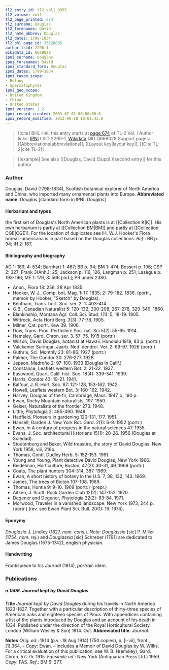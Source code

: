```yaml
---
tl2_entry_id: tl2_vol1_0855
tl2_volume: vol1
tl2_page_printed: 674
tl2_surname: Douglas
tl2_forenames: David
tl2_name_abbrev: Douglas
tl2_dates: 1798-1834
tl2_bhl_page_id: 33120805
author_lsid: 2290-1
wikidata_id: Q669028
ipni_surname: Douglas
ipni_forenames: David
ipni_standard_form: Douglas
ipni_dates: 1799-1834
ipni_taxon_scope: 
- Botany
- Spermatophytes
ipni_geo_scope: 
- United Kingdom
- China
- United States
ipni_version: 1.2
ipni_record_created: 2003-07-02 00:00:00.0
ipni_record_modified: 2012-09-18 10:01:43.0
---
```


> [!cite] BHL link: this entry starts at [page 674](https://www.biodiversitylibrary.org/page/33120805) of TL-2 Vol. I
> Author links: [IPNI](https://www.ipni.org/a/2290-1) LSID 2290-1, [Wikidata](https://www.wikidata.org/wiki/Q669028) QID Q669028
> Support pages: [[Abbreviations|abbreviations]], [[Layout key|layout key]], [[Cite TL-2|cite TL-2]]

> [!example] See also [[Douglas, David (Suppl.)|second entry]] for this author

### Author

Douglas, David (1798-1834), Scottish botanical explorer of North America and China, who imported many ornamental plants into Europe. 
**Abbreviated name**: *Douglas* \[standard form in IPNI: *Douglas*\]

#### Herbarium and types

the first set of Douglas's North American plants is at [[Collection K|K]]. His own herbarium is partly at [[Collection BM|BM]] and partly at [[Collection CGE|CGE]]. For the location of duplicates see IH. W.J. Hooker's Flora boreali-americana is in part based on the Douglas collections.
*Ref*.: BB p. 94; IH 2: 167.

#### Bibliography and biography

AG 1: 189, 4: 534; Barnhart 1: 467; BB p. 94; BM 1: 474; Bossert p. 106; CSP 2: 327; Frank 3(Anh.): 25; Jackson p. 116, 126; Langman p. 251; Lasègue p. 193-196; ME 1: 179, 3: 566 \[ind.\]; PR under 2380.
- Anon., Flora 18: 256. 28 Apr 1835.
- Hooker, W. J., Comp. bot. Mag. 1: 17. 1835; 2: 79-182. 1836. (portr., memoir by Hooker, "Sketch" by Douglas).
- Bentham, Trans. hort. Soc. ser. 2. 1: 403-414.
- G.B., Canadian Naturalist 5: 120-132, 200-208, 267-278, 329-349. 1860.
- Blankinship, Montana Agr. Coll. Sci. Stud. 1(1): 5, 18-19. 1905.
- Wittrock, Acta Horti Berg. 3(3): 77-78. 1905.
- Milner, Cat. portr. Kew 39. 1906.
- Dow, Trans. Proc. Perthshire Soc. nat. Sci 5(2): 55-65. 1914.
- Hemsley, Gard. Chron. ser. 3. 57: 75. 1915 (portr.)
- Wilson, David Douglas, botanist at Hawaii. Honolulu 1919, 83 p. (portr.)
- Valckenier Suringar, Jaarb. Ned. dendrol. Ver. 2: 69-97. 1926 (portr.)
- Guthrie, Sci. Monthly 23: 81-86. 1927 (portr.)
- Palmer, The Condor 30: 276-277. 1928.
- Jepson, Madroño 2: 97-100. 1933 (Douglas in Calif.)
- Constance, Leaflets western Bot. 2: 21-22. 1937.
- Eastwood, Quart. Calif. hist. Soc. 18(4): 339-341. 1939.
- Harris, Condor 43: 19-21. 1941.
- Balfour, J. R. Hort. Soc. 67: 121-128, 153-162. 1942.
- Howell, Leaflets western Bot. 3: 160-162. 1942.
- Harvey, Douglas of the fir, Cambridge, Mass. 1947, x, 190 p.
- Ewan, Rocky Mountain naturalists, 197. 1950.
- Geiser, Naturalists of the frontier 273. 1948.
- Little, Phytologia 2: 485-490. 1948.
- Hadfield, Pioneers in gardening 120-131, 177. 1951.
- Hansell, Garden J. New York Bot. Gard. 2(1): 6-9. 1952 (portr.)
- Ewan, *in* A century of progress in the natural sciences 47. 1955.
- Evans, J. Soc. architectural Historians 15(1): 20-26. 1956 (Douglas at Soledad).
- Stoutenburg and Baker, Wild treasure, the story of David Douglas. New York 1958, viii, 216p.
- Thomas, Contr. Dudley Herb. 5: 152-153. 1961.
- Young and Young, Plant detective David Douglas, New York 1966.
- Beidelman, Horticulture, Boston, 47(2): 30-31, 49. 1969 (portr.)
- Coats, The plant hunters 304-314, 387. 1969.
- Ewan, A short history of botany in the U.S. 7, 38, 132, 143. 1969.
- James, The trees of Bicton 107-108. 1969.
- Thomas, Huntia 9: 9-10. 1969 (portr.) (prepr.)
- Aitken, J. Scott. Rock Garden Club 12(2): 147-152. 1970.
- Degener and Degener, Phytologia 22(2): 83-84. 1971.
- Morwood, Traveler in a vanished landscape. New York 1973, 244 p. (portr.) (rev. see Ewan Plant Sci. Bull. 20(1): 19. 1974).

#### Eponymy

*Douglasia* J. Lindley (1827, *nom. cons.*). *Note*: *Douglassia* \[sic\] P. Miller (1754, *nom. rej.*) and *Douglassia* \[sic\] Schreber (1791) are dedicated to James Douglas (1675-1742), english physician.

#### Handwriting

Frontispiece to his *Journal* (1914), *portrait*: idem.

### Publications

##### n.1506. Journal kept by David Douglas

**Title**
*Journal kept by David Douglas* during his travels in North America 1823-1827. Together with a particular description of thirty-three species of American oaks and eighteen species of Pinus. With appendices containing a list of the plants introduced by Douglas and an account of his death in 1834. Published under the direction of the Royal Horticultural Society. London (William Wesley & Son) 1914. Oct.
**Abbreviated title**: *Journal*.

**Notes**
*Orig. ed*.: 1914 (p.v.: 18 Aug 1914) (750 copies), p. \[i-vii\], front., \[1\].364. – *Copy*: Ewan. – includes a Memoir of David Douglas by W. Wilks. For a critical evaluation of this publication, see W. B. H(emsley), Gard. Chron. 57: 75. 1915.
*Facsimile ed*.: New York (Antiquarian Press Ltd.) 1959. *Copy*: FAS.
*Ref*.: BM 6: 277.

